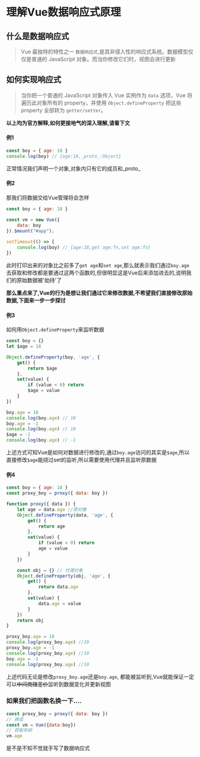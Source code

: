 # 理解Vue数据响应式原理

## 什么是数据响应式
>Vue 最独特的特性之一 `数据响应式`,是其非侵入性的响应式系统。数据模型仅仅是普通的 JavaScript 对象。而当你修改它们时，视图会进行更新

## 如何实现响应式
>当你把一个普通的 JavaScript 对象传入 Vue 实例作为 `data` 选项，Vue 将遍历此对象所有的 property，并使用 `Object.defineProperty` 把这些 property 全部转为 `getter/setter`。

**以上均为官方解释,如何更接地气的深入理解,请看下文**

#### 例1
```js
const boy = { age: 18 }
console.log(boy) // {age:18,_proto_:Object}
```
正常情况我们声明一个对象,对象内只有它的成员和_proto_

#### 例2
那我们将数据交给Vue管理将会怎样
```js
const boy = { age: 18 }

const vm = new Vue({
    data: boy
}).$mount("#app");
        
setTimeout(() => {
    console.log(boy) // {age:18,get age:fn,set age:fn}
})
```
此时打印出来的对象比之前多了`get age`和`set age`,那么就表示我们通过`boy.age`去获取和修改都是要通过这两个函数的,但很明显这是Vue后来添加进去的,说明我们的原始数据被'劫持'了

**那么重点来了,Vue的行为是想让我们通过它来修改数据,不希望我们直接修改原始数据,下面来一步一步探讨**

#### 例3

如何用`Object.defineProperty`来监听数据
```js
const boy = {}
let $age = 18

Object.defineProperty(boy, 'age', {
    get() {
        return $age
    },
    set(value) {
        if (value < 0) return
        $age = value
    }
})

boy.age = 10
console.log(boy.age) // 10
boy.age = -1
console.log(boy.age) // 10
$age = -1
console.log(boy.age) // -1
```
上述方式可知Vue是如何对数据进行修改的,通过`boy.age`访问的其实是`$age`,所以直接修改`$age`能绕过set的监听,所以需要使用代理并且监听原数据

#### 例4

```js
const boy = { age: 18 }
const proxy_boy = proxy({ data: boy })

function proxy({ data }) {
    let age = data.age //原对像
    Object.defineProperty(data, 'age', {
        get() {
            return age
        },
        set(value) {
            if (value < 0) return
            age = value
        }
    })

    const obj = {} // 代理对象
    Object.defineProperty(obj, 'age', {
        get() {
            return data.age
        },
        set(value) {
            data.age = value
        }
    })
    return obj
}

proxy_boy.age = 10
console.log(proxy_boy.age) //10
proxy_boy.age = -1
console.log(proxy_boy.age) //10
boy.age = -1
console.log(proxy_boy.age) //10
```
上述代码无论是修改`proxy_boy.age`还是`boy.age`, 都能被监听到,Vue就能保证一定可以~~中间商赚差价~~监听到数据变化并更新视图

### 如果我们把函数名换一下....
```js
const proxy_boy = proxy({ data: boy })
// 换成
const vm = Vue({data:boy})
// 获取年龄
vm.age
```
是不是不知不觉就手写了数据响应式


